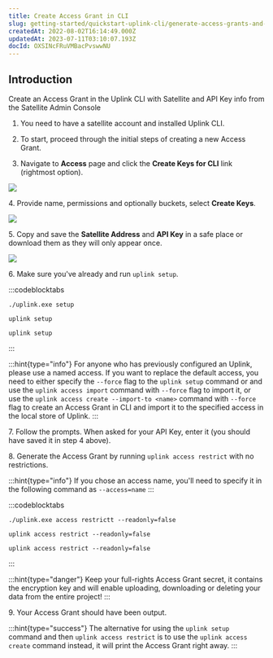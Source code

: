 ```yaml
---
title: Create Access Grant in CLI
slug: getting-started/quickstart-uplink-cli/generate-access-grants-and-tokens/generate-a-token
createdAt: 2022-08-02T16:14:49.000Z
updatedAt: 2023-07-11T03:10:07.193Z
docId: OXSINcFRuVMBacPvswwNU
---
```


## Introduction

Create an Access Grant in the Uplink CLI with Satellite and API Key info from  the Satellite Admin Console

1.  You need to have a satellite account and installed Uplink CLI.

2.  To start, proceed through the initial steps of creating a new Access Grant.

3.  Navigate to **Access** page and click the **Create Keys for CLI** link (rightmost option).

![](https://archbee-image-uploads.s3.amazonaws.com/kv3plx2xmXcUGcVl4Lttj/A-FVBJUPSoGo5PefsWReo_access-grants01.png)

4\. Provide name, permissions and optionally buckets, select **Create Keys**.

![](https://archbee-image-uploads.s3.amazonaws.com/kv3plx2xmXcUGcVl4Lttj/MDufnxlBjkqF4aA2sox0j_access-grants02.png)

5\. Copy and save the **Satellite Address** and **API Key** in a safe place or download them as they will only appear once.

![](https://archbee-image-uploads.s3.amazonaws.com/kv3plx2xmXcUGcVl4Lttj/5nn_fN9lmg9VauZZ5S1ks_access-grants03.png)

6\. Make sure you've already [](docId\:hFL-goCWqrQMJPcTN82NB)  and run `uplink setup`.

:::codeblocktabs
```windows
./uplink.exe setup
```

```macos
uplink setup
```

```linux
uplink setup
```
:::

:::hint{type="info"}
For anyone who has previously configured an Uplink, please use a named access. If you want to replace the default access, you need to either specify the `--force` flag to the `uplink setup` command or [](docId\:b4-QgUOxVHDHSIWpAf3hG) and use the `uplink access import` command with `--force` flag to import it, or use the `uplink access create --import-to <name>` command with `--force` flag to create an Access Grant in CLI and import it to the specified access in the local store of Uplink.
:::

7\. Follow the prompts. When asked for your API Key, enter it (you should have saved it in step 4 above).

8\. Generate the Access Grant by running `uplink access restrict` with no restrictions.

:::hint{type="info"}
&#x20;If you chose an access name, you'll need to specify it in the following command as `--access=name`
:::

:::codeblocktabs
```windows
./uplink.exe access restrictt --readonly=false
```

```macos
uplink access restrict --readonly=false
```

```linux
uplink access restrict --readonly=false
```
:::

:::hint{type="danger"}
Keep your full-rights Access Grant secret, it contains the encryption key and will enable uploading, downloading or deleting your data from the entire project!
:::

9\. Your Access Grant should have been output.&#x20;

:::hint{type="success"}
The alternative for using the `uplink setup` command and then `uplink access restrict` is to use the `uplink access create` command instead, it will print the Access Grant right away.
:::

